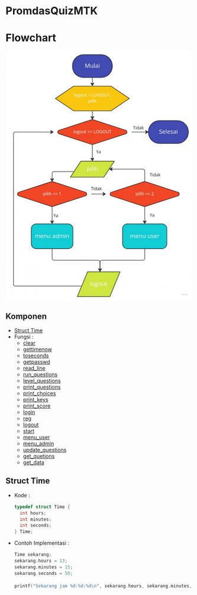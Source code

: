 # PromdasQuizMTK

# Flowchart
![flowchart](img/flowchart.jpg)

## Komponen
* [Struct Time](#struct-time)
* Fungsi :
  - [clear](#clear)
  - [gettimenow](#gettimenow)
  - [toseconds](#toseconds)
  - [getpasswd](#getpasswd)
  - [read\_line](#read_line)
  - [run\_questions](#run_questions)
  - [level\_questions](#level_questions)
  - [print\_questions](#print_questions)
  - [print\_choices](#print_choices)
  - [print\_keys](#print_keys)
  - [print\_score](#print_score)
  - [login](#login)
  - [reg](#reg)
  - [logout](#logout)
  - [start](#start)
  - [menu\_user](#menu_user)
  - [menu\_admin](#menu_admin)
  - [update\_questions](#update_questions)
  - [get\_quetions](#get_questions)
  - [get\_data](#get_data)

## Struct Time
  + Kode :
    ```c
    typedef struct Time {
      int hours;
      int minutes;
      int seconds;
    } Time;
    ```
  + Contoh Implementasi :
    ```c
    Time sekarang;
    sekarang.hours = 13;
    sekarang.minutes = 15;
    sekarang.seconds = 50;

    printf("Sekarang jam %d:%d:%d\n", sekarang.hours, sekarang.minutes, sekarang.seconds);
    ```

